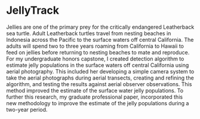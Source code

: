 # JellyTrack
Jellies are one of the primary prey for the critically endangered Leatherback sea turtle. Adult Leatherback turtles travel from nesting beaches in Indonesia across the Pacific to the surface waters off central California. The adults will spend two to three years roaming from California to Hawaii to feed on jellies before returning to nesting beaches to mate and reproduce. For my undergraduate honors capstone, I created detection algorithm to estimate jelly populations in the surface waters off central California using aerial photography. This included her developing a simple camera system to take the aerial photographs during aerial transects, creating and refining the algorithm, and testing the results against aerial observer observations. This method improved the estimate of the surface water jelly populations. To further this research, my graduate professional paper, incorporated this new methodology to improve the estimate of the jelly populations during a two-year period.
